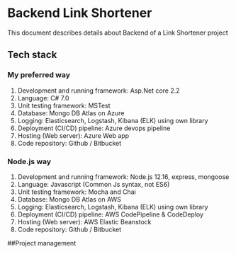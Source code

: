 # Backend Link Shortener
This document describes details about Backend of a Link Shortener project

## Tech stack
### My preferred way
1. Development and running framework: Asp.Net core 2.2
2. Language: C# 7.0
3. Unit testing framework: MSTest
4. Database: Mongo DB Atlas on Azure
5. Logging: Elasticsearch, Logstash, Kibana (ELK) using own library
6. Deployment (CI/CD) pipeline: Azure devops pipeline
7. Hosting (Web server): Azure Web app
8. Code repository: Github / Bitbucket

### Node.js way
1. Development and running framework: Node.js 12.16, express, mongoose
2. Language: Javascript (Common Js syntax, not ES6)
3. Unit testing framework: Mocha and Chai
4. Database: Mongo DB Atlas on AWS
5. Logging: Elasticsearch, Logstash, Kibana (ELK) using own library
6. Deployment (CI/CD) pipeline: AWS CodePipeline & CodeDeploy
7. Hosting (Web server): AWS Elastic Beanstock
8. Code repository: Github / Bitbucket


##Project management
###
